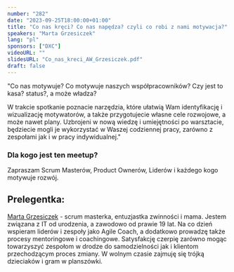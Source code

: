```yaml
---
number: "282"
date: "2023-09-25T18:00:00+01:00"
title: "Co nas kręci? Co nas napędza? czyli co robi z nami motywacja?"
speakers: "Marta Grzesiczek"
lang: "pl"
sponsors: ["DXC"]
videoURL: ""
slidesURL: "Co_nas_kreci_AW_Grzesiczek.pdf"
draft: false
---
```


"Co nas motywuje? Co motywuje naszych współpracowników? Czy jest to kasa? status?, a może władza?

W trakcie spotkanie poznacie narzędzia, które ułatwią Wam identyfikację i wizualizację motywatorów, a także przygotujecie własne cele rozwojowe, a może nawet plany.
Uzbrojeni w nową wiedzę i umiejętności po warsztacie, będziecie mogli je wykorzystać w Waszej codziennej pracy, zarówno z zespołami jak i w pracy indywidualnej."

### Dla kogo jest ten meetup?

Zapraszam Scrum Masterów, Product Ownerów, Liderów i każdego kogo motywuje rozwój.

## Prelegentka:

[Marta Grzesiczek](https://www.linkedin.com/in/marta-grzesiczek-she-her-97a3434/) - scrum masterka, entuzjastka zwinności i mama. Jestem związana z IT od urodzenia, a zawodowo od prawie 19 lat. Na co dzień wspieram liderów i zespoły jako Agile Coach, a dodatkowo prowadzę także procesy mentoringowe i coachingowe. Satysfakcję czerpię zarówno mogąc towarzyszyć zespołom w drodze do samodzielności jak i klientom przechodzącym proces zmiany. W wolnym czasie zajmuję się trójką dzieciaków i gram w planszówki.